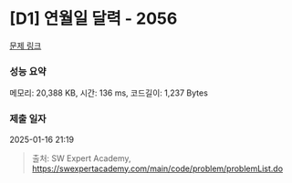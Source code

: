 # [D1] 연월일 달력 - 2056 

[문제 링크](https://swexpertacademy.com/main/code/problem/problemDetail.do?contestProbId=AV5QLkdKAz4DFAUq) 

### 성능 요약

메모리: 20,388 KB, 시간: 136 ms, 코드길이: 1,237 Bytes

### 제출 일자

2025-01-16 21:19



> 출처: SW Expert Academy, https://swexpertacademy.com/main/code/problem/problemList.do
